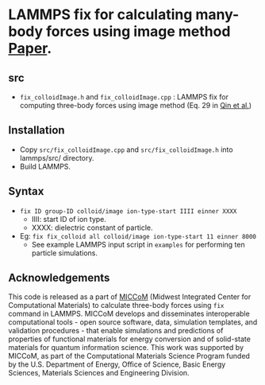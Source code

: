 LAMMPS fix for calculating many-body forces using image method [Paper](https://aip.scitation.org/doi/full/10.1063/1.4962832).
======================================================================

src
--------
- `fix_colloidImage.h` and `fix_colloidImage.cpp` : LAMMPS fix for computing three-body forces using image method (Eq. 29 in [Qin et al.](https://aip.scitation.org/doi/full/10.1063/1.4962832))

Installation
------------
- Copy `src/fix_colloidImage.cpp` and `src/fix_colloidImage.h` into lammps/src/ directory.
- Build LAMMPS.

Syntax
-------
- `fix ID group-ID colloid/image ion-type-start IIII einner XXXX`
	- IIII: start ID of ion type.
	- XXXX: dielectric constant of particle.
- Eg: `fix fix_colloid all colloid/image ion-type-start 11 einner 8000`
	- See example LAMMPS input script in `examples` for performing ten particle simulations. 

Acknowledgements
----------------
This code is released as a part of [MICCoM](http://miccom-center.org/index) (Midwest Integrated Center for Computational Materials) to calculate three-body forces using `fix` command in LAMMPS. MICCoM develops and disseminates interoperable computational tools - open source software, data, simulation templates, and validation procedures - that enable simulations and predictions of properties of functional materials for energy conversion and of solid-state materials for quantum information science. This work was supported by MICCoM, as part of the Computational Materials Science Program funded by the U.S. Department of Energy, Office of Science, Basic Energy Sciences, Materials Sciences and Engineering Division.
